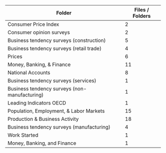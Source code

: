 | Folder                                        |   Files / Folders |
|-----------------------------------------------|-------------------|
| Consumer Price Index                          |                 2 |
| Consumer opinion surveys                      |                 2 |
| Business tendency surveys (construction)      |                 5 |
| Business tendency surveys (retail trade)      |                 4 |
| Prices                                        |                 6 |
| Money, Banking, & Finance                     |                11 |
| National Accounts                             |                 8 |
| Business tendency surveys (services)          |                 1 |
| Business tendency surveys (non-manufacturing) |                 1 |
| Leading Indicators OECD                       |                 1 |
| Population, Employment, & Labor Markets       |                15 |
| Production & Business Activity                |                18 |
| Business tendency surveys (manufacturing)     |                 4 |
| Work Started                                  |                 1 |
| Money, Banking, and Finance                   |                 1 |